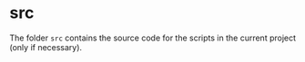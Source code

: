 # src

The folder `src` contains the source code for the scripts in the current project (only if necessary).

